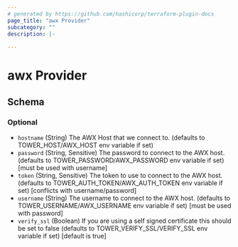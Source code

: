```yaml
---
# generated by https://github.com/hashicorp/terraform-plugin-docs
page_title: "awx Provider"
subcategory: ""
description: |-
  
---
```


# awx Provider





<!-- schema generated by tfplugindocs -->
## Schema

### Optional

- `hostname` (String) The AWX Host that we connect to. (defaults to TOWER_HOST/AWX_HOST env variable if set)
- `password` (String, Sensitive) The password to connect to the AWX host. (defaults to TOWER_PASSWORD/AWX_PASSWORD env variable if set) [must be used with username]
- `token` (String, Sensitive) The token to use to connect to the AWX host. (defaults to TOWER_AUTH_TOKEN/AWX_AUTH_TOKEN env variable if set) [conflicts with username/password]
- `username` (String) The username to connect to the AWX host. (defaults to TOWER_USERNAME/AWX_USERNAME env variable if set) [must be used with password]
- `verify_ssl` (Boolean) If you are using a self signed certificate this should be set to false (defaults to TOWER_VERIFY_SSL/VERIFY_SSL env variable if set) [default is true]

